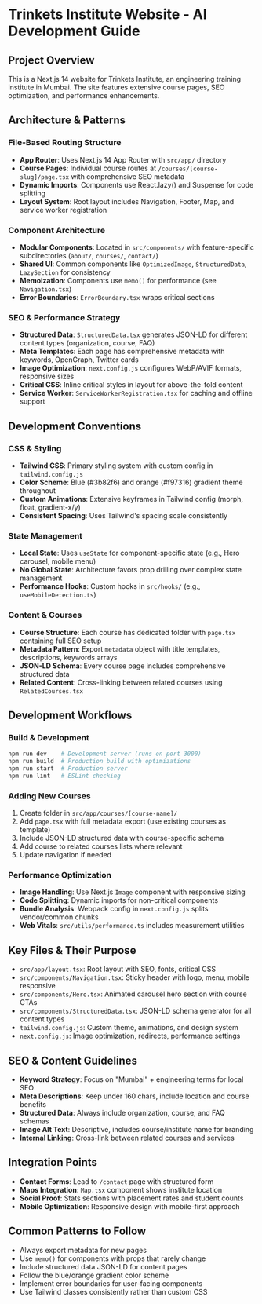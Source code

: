 # Trinkets Institute Website - AI Development Guide

## Project Overview
This is a Next.js 14 website for Trinkets Institute, an engineering training institute in Mumbai. The site features extensive course pages, SEO optimization, and performance enhancements.

## Architecture & Patterns

### File-Based Routing Structure
- **App Router**: Uses Next.js 14 App Router with `src/app/` directory
- **Course Pages**: Individual course routes at `/courses/[course-slug]/page.tsx` with comprehensive SEO metadata
- **Dynamic Imports**: Components use React.lazy() and Suspense for code splitting
- **Layout System**: Root layout includes Navigation, Footer, Map, and service worker registration

### Component Architecture
- **Modular Components**: Located in `src/components/` with feature-specific subdirectories (`about/`, `courses/`, `contact/`)
- **Shared UI**: Common components like `OptimizedImage`, `StructuredData`, `LazySection` for consistency
- **Memoization**: Components use `memo()` for performance (see `Navigation.tsx`)
- **Error Boundaries**: `ErrorBoundary.tsx` wraps critical sections

### SEO & Performance Strategy
- **Structured Data**: `StructuredData.tsx` generates JSON-LD for different content types (organization, course, FAQ)
- **Meta Templates**: Each page has comprehensive metadata with keywords, OpenGraph, Twitter cards
- **Image Optimization**: `next.config.js` configures WebP/AVIF formats, responsive sizes
- **Critical CSS**: Inline critical styles in layout for above-the-fold content
- **Service Worker**: `ServiceWorkerRegistration.tsx` for caching and offline support

## Development Conventions

### CSS & Styling
- **Tailwind CSS**: Primary styling system with custom config in `tailwind.config.js`
- **Color Scheme**: Blue (#3b82f6) and orange (#f97316) gradient theme throughout
- **Custom Animations**: Extensive keyframes in Tailwind config (morph, float, gradient-x/y)
- **Consistent Spacing**: Uses Tailwind's spacing scale consistently

### State Management
- **Local State**: Uses `useState` for component-specific state (e.g., Hero carousel, mobile menu)
- **No Global State**: Architecture favors prop drilling over complex state management
- **Performance Hooks**: Custom hooks in `src/hooks/` (e.g., `useMobileDetection.ts`)

### Content & Courses
- **Course Structure**: Each course has dedicated folder with `page.tsx` containing full SEO setup
- **Metadata Pattern**: Export `metadata` object with title templates, descriptions, keywords arrays
- **JSON-LD Schema**: Every course page includes comprehensive structured data
- **Related Content**: Cross-linking between related courses using `RelatedCourses.tsx`

## Development Workflows

### Build & Development
```bash
npm run dev    # Development server (runs on port 3000)
npm run build  # Production build with optimizations
npm run start  # Production server
npm run lint   # ESLint checking
```

### Adding New Courses
1. Create folder in `src/app/courses/[course-name]/`
2. Add `page.tsx` with full metadata export (use existing courses as template)
3. Include JSON-LD structured data with course-specific schema
4. Add course to related courses lists where relevant
5. Update navigation if needed

### Performance Optimization
- **Image Handling**: Use Next.js `Image` component with responsive sizing
- **Code Splitting**: Dynamic imports for non-critical components
- **Bundle Analysis**: Webpack config in `next.config.js` splits vendor/common chunks
- **Web Vitals**: `src/utils/performance.ts` includes measurement utilities

## Key Files & Their Purpose
- `src/app/layout.tsx`: Root layout with SEO, fonts, critical CSS
- `src/components/Navigation.tsx`: Sticky header with logo, menu, mobile responsive
- `src/components/Hero.tsx`: Animated carousel hero section with course CTAs
- `src/components/StructuredData.tsx`: JSON-LD schema generator for all content types
- `tailwind.config.js`: Custom theme, animations, and design system
- `next.config.js`: Image optimization, redirects, performance settings

## SEO & Content Guidelines
- **Keyword Strategy**: Focus on "Mumbai" + engineering terms for local SEO
- **Meta Descriptions**: Keep under 160 chars, include location and course benefits
- **Structured Data**: Always include organization, course, and FAQ schemas
- **Image Alt Text**: Descriptive, includes course/institute name for branding
- **Internal Linking**: Cross-link between related courses and services

## Integration Points
- **Contact Forms**: Lead to `/contact` page with structured form
- **Maps Integration**: `Map.tsx` component shows institute location
- **Social Proof**: Stats sections with placement rates and student counts
- **Mobile Optimization**: Responsive design with mobile-first approach

## Common Patterns to Follow
- Always export metadata for new pages
- Use `memo()` for components with props that rarely change  
- Include structured data JSON-LD for content pages
- Follow the blue/orange gradient color scheme
- Implement error boundaries for user-facing components
- Use Tailwind classes consistently rather than custom CSS